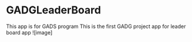 # GADGLeaderBoard
This app is for GADS program
This is the first GADG project app for leader board app
![image]
